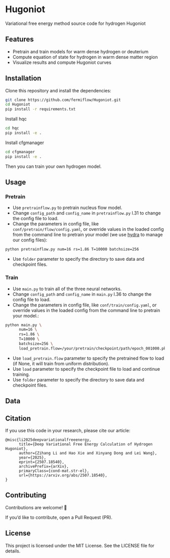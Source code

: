 # Hugoniot
Variational free energy method source code for hydrogen Hugoniot

## Features

- Pretrain and train models for warm dense hydrogen or deuterium
- Compute equation of state for hydrogen in warm dense matter region
- Visualize results and compute Hugoniot curves

## Installation

Clone this repository and install the dependencies:

```bash
git clone https://github.com/fermiflow/Hugoniot.git
cd Hugoniot
pip install -r requirements.txt
```

Install hqc
```bash
cd hqc
pip install -e .
```

Install cfgmanager
```bash
cd cfgmanager
pip install -e .
```
Then you can train your own hydrogen model.

## Usage

### Pretrain
- Use `pretrainflow.py` to pretrain nucleus flow model.
- Change `config_path` and `config_name` in `pretrainflow.py` l.31 to change the config file to load.
- Change the parameters in config file, like `conf/pretrain/flow/config.yaml`, or override values in the loaded config from the command line to pretrain your model (we use [hydra](https://hydra.cc/) to manage our config files):
```bash
python pretrainflow.py num=16 rs=1.86 T=10000 batchsize=256
```
- Use `folder` parameter to specify the directory to save data and checkpoint files.

### Train
- Use `main.py` to train all of the three neural networks.
- Change `config_path` and `config_name` in `main.py` l.36 to change the config file to load.
- Change the parameters in config file, like `conf/train/config.yaml`, or override values in the loaded config from the command line to pretrain your model.:
```bash
python main.py \
      num=16 \
      rs=1.86 \
      T=10000 \
      batchsize=256 \
      load_pretrain.flow=/your/pretrain/checkpoint/path/epoch_001000.pkl
```
- Use `load_pretrain.flow` parameter to specify the pretrained flow to load (if None, it will train from uniform distribution).
- Use `load` parameter to specify the checkpoint file to load and continue training.
- Use `folder` parameter to specify the directory to save data and checkpoint files.

## Data


## Citation
If you use this code in your research, please cite our article:
```
@misc{li2025deepvariationalfreeenergy,
      title={Deep Variational Free Energy Calculation of Hydrogen Hugoniot}, 
      author={Zihang Li and Hao Xie and Xinyang Dong and Lei Wang},
      year={2025},
      eprint={2507.18540},
      archivePrefix={arXiv},
      primaryClass={cond-mat.str-el},
      url={https://arxiv.org/abs/2507.18540}, 
}
```

## Contributing
Contributions are welcome! 🎉

If you’d like to contribute, open a Pull Request (PR).

## License
This project is licensed under the MIT License. See the LICENSE file for details.

